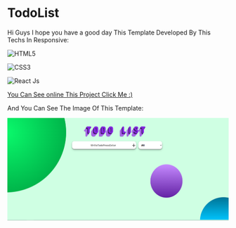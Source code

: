 
# TodoList

Hi Guys
I hope you have a good day This Template Developed By This Techs In Responsive:

 ![HTML5](https://img.shields.io/badge/html5-%23E34F26.svg?style=for-the-badge&logo=html5&logoColor=white) 

![CSS3](https://img.shields.io/badge/css3-%231572B6.svg?style=for-the-badge&logo=css3&logoColor=white) 

![React Js](https://img.shields.io/badge/-ReactJs-61DAFB?logo=react&logoColor=white&style=for-the-badge)

[You Can See online This Project Click Me :)](https://mojtaba-jsx.github.io/Todo-List/)

And You Can See The Image Of This Template:

 
![Logo](https://github.com/mojtaba-jsx/Todo-List/blob/main/public/Capture.PNG)


